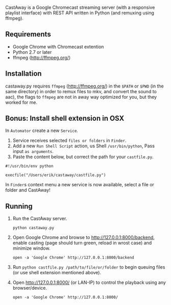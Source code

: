 CastAway is a Google Chromecast streaming server (with a responsive playlist interface) with REST API written in Python (and remuxing using ffmpeg).

Requirements
------------
* Google Chrome with Chromecast extention
* Python 2.7 or later
* ffmpeg (http://ffmpeg.org/)

Installation
------------
castaway.py requires `ffmpeg` (http://ffmpeg.org/) in the `$PATH` or `$PWD` (in the same directory) in order to remux files to mkv, and convert the sound to aac), the flags to `ffmpeg` are not in away way optimized for you, but they worked for me.

Bonus: Install shell extension in OSX
-----------------------------------
In `Automator` create a new `Service`.

1. Service receives selected `files or folders` in `Finder`.
2. Add a new `Run Shell Script` action, us Shell `/usr/bin/python`, Pass input `as arguments`.
3. Paste the content below, but correct the path for your `castfile.py`.

```
#!/usr/bin/env python

execfile("/Users/erik/castaway/castfile.py")
```

In `Finder`s context menu a new service is now available, select a file or folder and CastAway!

Running
-------

1. Run the CastAway server.
   
   `python castaway.py`

2. Open Google Chrome and browse to http://127.0.0.1:8000/backend, enable casting (page should turn green, reload in wrost case) and minimize window.
   
   `open -a 'Google Chrome' http://127.0.0.1:8000/backend`

3. Run `python castfile.py /path/to/file/or/folder` to begin queuing files (or use shell extension mentioned above).

4. Open http://127.0.0.1:8000/ (or LAN-IP) to control the playback using any browser/device.
   
   `open -a 'Google Chrome' http://127.0.0.1:8000/`
